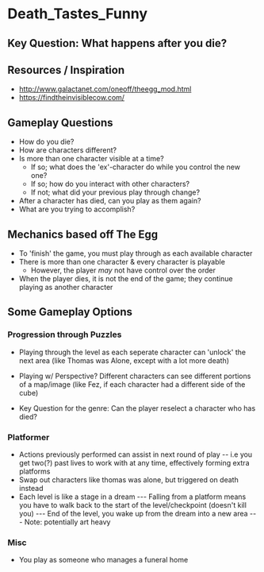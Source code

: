 # Death_Tastes_Funny

## Key Question: What happens after you die?

## Resources / Inspiration
 - http://www.galactanet.com/oneoff/theegg_mod.html
 - https://findtheinvisiblecow.com/


## Gameplay Questions
 - How do you die?
 - How are characters different?
 - Is more than one character visible at a time?
   - If so; what does the 'ex'-character do while you control the new one?
   - If so; how do you interact with other characters?
   - If not; what did your previous play through change?
 - After a character has died, can you play as them again?
 - What are you trying to accomplish?


## Mechanics based off The Egg
 - To 'finish' the game, you must play through as each available character
 - There is more than one character & every character is playable
   - However, the player *may* not have control over the order
 - When the player dies, it is not the end of the game; they continue playing as another character


## Some Gameplay Options
### Progression through Puzzles
   - Playing through the level as each seperate character can 'unlock' the next area (like Thomas was Alone, except with a lot more death)

   - Playing w/ Perspective? Different characters can see different portions of a map/image (like Fez, if each character had a different side of the cube) 

   - Key Question for the genre: Can the player reselect a character who has died?

### Platformer
   - Actions previously performed can assist in next round of play
   -- i.e you get two(?) past lives to work with at any time, effectively forming extra platforms
   - Swap out characters like thomas was alone, but triggered on death instead
   - Each level is like a stage in a dream
   --- Falling from a platform means you have to walk back to the start of the level/checkpoint (doesn't kill you)
   --- End of the level, you wake up from the dream into a new area
   --- Note: potentially art heavy
   
### Misc
   - You play as someone who manages a funeral home 

